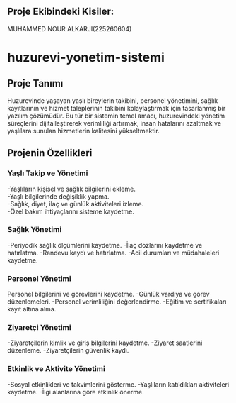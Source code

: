 ## Proje Ekibindeki Kisiler:

MUHAMMED NOUR ALKARJI(225260604)

# huzurevi-yonetim-sistemi

## Proje Tanımı

Huzurevinde yaşayan yaşlı bireylerin takibini, personel yönetimini, sağlık kayıtlarının ve hizmet taleplerinin takibini kolaylaştırmak için tasarlanmış bir yazılım çözümüdür. Bu tür bir sistemin temel amacı, huzurevindeki yönetim süreçlerini dijitalleştirerek verimliliği artırmak, insan hatalarını azaltmak ve yaşlılara sunulan hizmetlerin kalitesini yükseltmektir.

## Projenin Özellikleri

### Yaşlı Takip ve Yönetimi
-Yaşlıların kişisel ve sağlık bilgilerini ekleme.                                                           
-Yaşlı bilgilerinde değişiklik yapma.                                                           
-Sağlık, diyet, ilaç ve günlük aktiviteleri izleme.                                                           
-Özel bakım ihtiyaçlarını sisteme kaydetme.                                                           
### Sağlık Yönetimi
-Periyodik sağlık ölçümlerini kaydetme.
-İlaç dozlarını kaydetme ve hatırlatma.
-Randevu kaydı ve hatırlatma.
-Acil durumları ve müdahaleleri kaydetme.
### Personel Yönetimi
Personel bilgilerini ve görevlerini kaydetme.
-Günlük vardiya ve görev düzenlemeleri.
-Personel verimliliğini değerlendirme.
-Eğitim ve sertifikaları kayıt altına alma.
### Ziyaretçi Yönetimi
-Ziyaretçilerin kimlik ve giriş bilgilerini kaydetme.
-Ziyaret saatlerini düzenleme.
-Ziyaretçilerin güvenlik kaydı.
### Etkinlik ve Aktivite Yönetimi
-Sosyal etkinlikleri ve takvimlerini gösterme.
-Yaşlıların katıldıkları aktiviteleri kaydetme.
-İlgi alanlarına göre etkinlik önerme.

